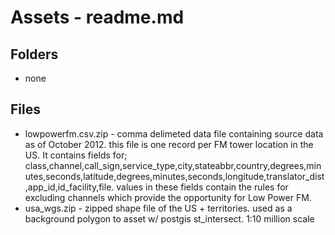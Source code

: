 Assets - readme.md
==================

Folders
-------
- none

Files
-----
- lowpowerfm.csv.zip - comma delimeted data file containing source data as of October 2012.  this file is one record per FM tower location in the US.  It contains fields for; class,channel,call_sign,service_type,city,stateabbr,country,degrees,minutes,seconds,latitude,degrees,minutes,seconds,longitude,translator_dist,app_id,id_facility,file.  values in these fields contain the rules for excluding channels which provide the opportunity for Low Power FM.
- usa_wgs.zip - zipped shape file of the US + territories.  used as a background polygon to asset w/ postgis st_intersect.  1:10 million scale
